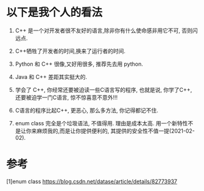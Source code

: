 # 以下是我个人的看法

1. C++ 是一个对开发者很不友好的语言,除非你有什么使命感非用它不可, 否则闪远点.  
2. C++牺牲了开发者的时间,换来了运行者的时间.
3. Python 和 C++ 很像,又好用很多, 推荐先去用 python.  
4. Java 和 C++ 差距其实挺大的.  
5. 学会了 C++, 你经常还要被迫读一些C语言写的程序, 也就是说, 你学了C++, 还要被迫学一门C语言, 惊不惊喜意不意外!!!  
6. C语言的程序比起C++, 更恶心, 那么多方法, 你记得都记不住.  

7. enum class 完全是个垃圾语法, 不值得用. 理由是成本太高. 用一个新特性不是让你来麻烦我的,而是让你提供便利的, 其提供的安全性不值一提(2021-02-02).  

# 参考
[1]enum class
https://blog.csdn.net/datase/article/details/82773937




